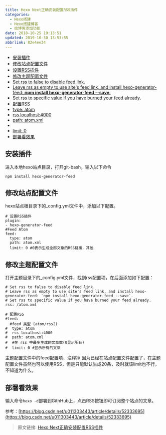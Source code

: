 ```yaml
---
title: Hexo Next正确安装配置RSS插件
categories: 
  - Hexo搭建
  - Hexo搭建博客
  - 给博客添加功能
date: 2018-10-25 19:13:51
updated: 2019-10-30 13:53:55
abbrlink: 82e4ee34
---
```

- [安装插件](/blog/html/82e4ee34/#安装插件)
- [修改站点配置文件](/blog/html/82e4ee34/#修改站点配置文件)
- [设置RSS插件](/blog/html/82e4ee34/#设置RSS插件)
- [修改主题配置文件](/blog/html/82e4ee34/#修改主题配置文件)
- [Set rss to false to disable feed link.](/blog/html/82e4ee34/#Set-rss-to-false-to-disable-feed-link)
- [Leave rss as empty to use site's feed link, and install hexo-generator-feed: **npm install hexo-generator-feed --save**.](/blog/html/82e4ee34/#Leave-rss-as-empty-to-use-site's-feed-link,-and-install-hexo-generator-feed-npm-install-hexo-generator-feed-save)
- [Set rss to specific value if you have burned your feed already.](/blog/html/82e4ee34/#Set-rss-to-specific-value-if-you-have-burned-your-feed-already)
- [配置RSS](/blog/html/82e4ee34/#配置RSS)
- [type: atom](/blog/html/82e4ee34/#type-atom)
- [rss localhost:4000](/blog/html/82e4ee34/#rss-localhost-4000)
- [path: atom.xml](/blog/html/82e4ee34/#path-atom-xml)
- [](/blog/html/82e4ee34/#)
- [limit: 0](/blog/html/82e4ee34/#limit-0)
- [部署看效果](/blog/html/82e4ee34/#部署看效果)

<!--more-->
<script src="https://cdn.bootcss.com/jquery/3.4.0/jquery.slim.min.js"></script>
<script>$(document).ready(function () {$(".post-body > ul:nth-child(1)").hide();});</script>

<!--end-->
## 安装插件 ##
进入本地hexo站点目录，打开git-bash。输入以下命令
```
npm install hexo-generator-feed
```
## 修改站点配置文件 ##
hexo站点根目录下的_config.yml文件中，添加以下配置。
```
# 设置RSS插件
plugin:
- hexo-generator-feed
#Feed Atom
feed:
  type: atom
  path: atom.xml
  limit: 0 #0表示生成全部文章的RSS链接，其他
```
## 修改主题配置文件 ##
打开主题目录下的_config.yml文件，找到rss配置项，在后面添加如下配置：
```
# Set rss to false to disable feed link.
# Leave rss as empty to use site's feed link, and install hexo-generator-feed: `npm install hexo-generator-feed --save`.
# Set rss to specific value if you have burned your feed already.
rss: /atom.xml

# 配置RSS
#feed: 
  #feed 类型 (atom/rss2)
#  type: atom
#  rss localhost:4000
#  path: atom.xml
#  #在 rss 中最多生成的文章数(0显示所有)
#  limit: 0 #显示所有的文章
```
主题配置文件中的feed配置项，注释掉,因为已经在站点配置文件配置了，在主题配置文件虽然也可以使用RSS，但是只能默认生成20条，及时就该limit也不行，不知道为什么。
## 部署看效果 ##
输入命令`hexo -d`部署到GithHub上，点击RSS按钮即可订阅整个站点的文章。

参考：[https://blog.csdn.net/u011303443/article/details/52333695](https://blog.csdn.net/u011303443/article/details/52333695)

>原文链接: [Hexo Next正确安装配置RSS插件](https://lanlan2017.github.io/blog/82e4ee34/)
